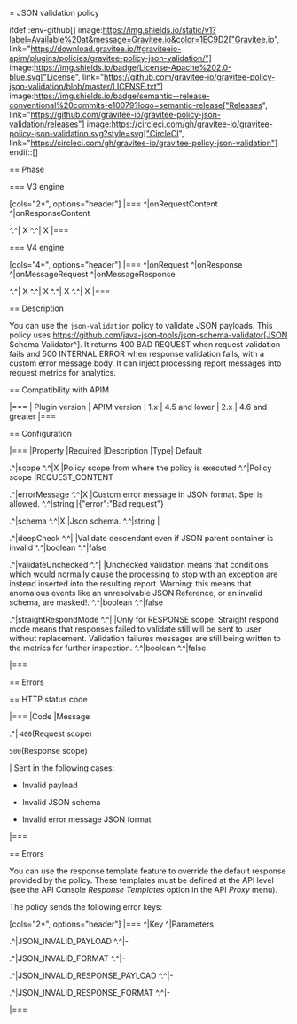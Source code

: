 = JSON validation policy

ifdef::env-github[]
image:https://img.shields.io/static/v1?label=Available%20at&message=Gravitee.io&color=1EC9D2["Gravitee.io", link="https://download.gravitee.io/#graviteeio-apim/plugins/policies/gravitee-policy-json-validation/"]
image:https://img.shields.io/badge/License-Apache%202.0-blue.svg["License", link="https://github.com/gravitee-io/gravitee-policy-json-validation/blob/master/LICENSE.txt"]
image:https://img.shields.io/badge/semantic--release-conventional%20commits-e10079?logo=semantic-release["Releases", link="https://github.com/gravitee-io/gravitee-policy-json-validation/releases"]
image:https://circleci.com/gh/gravitee-io/gravitee-policy-json-validation.svg?style=svg["CircleCI", link="https://circleci.com/gh/gravitee-io/gravitee-policy-json-validation"]
endif::[]

== Phase

=== V3 engine

[cols="2*", options="header"]
|===
^|onRequestContent
^|onResponseContent

^.^| X
^.^| X
|===

=== V4 engine

[cols="4*", options="header"]
|===
^|onRequest
^|onResponse
^|onMessageRequest
^|onMessageResponse

^.^| X
^.^| X
^.^| X
^.^| X
|===

== Description

You can use the `json-validation` policy to validate JSON payloads. This policy uses https://github.com/java-json-tools/json-schema-validator[JSON Schema Validator^].
It returns 400 BAD REQUEST when request validation fails and 500 INTERNAL ERROR when response validation fails, with a custom error message body.
It can inject processing report messages into request metrics for analytics.

== Compatibility with APIM

|===
| Plugin version | APIM version
| 1.x            | 4.5 and lower
| 2.x            | 4.6 and greater
|===

== Configuration

|===
|Property |Required |Description |Type| Default

.^|scope
^.^|X
|Policy scope from where the policy is executed
^.^|Policy scope
|REQUEST_CONTENT

.^|errorMessage
^.^|X
|Custom error message in JSON format. Spel is allowed.
^.^|string
|{"error":"Bad request"}

.^|schema
^.^|X
|Json schema.
^.^|string
|

.^|deepCheck
^.^|
|Validate descendant even if JSON parent container is invalid
^.^|boolean
^.^|false

.^|validateUnchecked
^.^|
|Unchecked validation means that conditions which would normally cause the processing to stop with an exception are instead inserted into the resulting report. Warning: this means that anomalous events like an unresolvable JSON Reference, or an invalid schema, are masked!.
^.^|boolean
^.^|false

.^|straightRespondMode
^.^|
|Only for RESPONSE scope. Straight respond mode means that responses failed to validate still will be sent to user without replacement. Validation failures messages are still being written to the metrics for further inspection.
^.^|boolean
^.^|false

|===

== Errors

== HTTP status code

|===
|Code |Message

.^| `400`(Request scope)

`500`(Response scope)

| Sent in the following cases:

* Invalid payload

* Invalid JSON schema

* Invalid error message JSON format

|===

== Errors

You can use the response template feature to override the default response provided by the policy. These templates must be defined at the API level (see the API Console *Response Templates*
option in the API *Proxy* menu).

The policy sends the following error keys:

[cols="2*", options="header"]
|===
^|Key
^|Parameters

.^|JSON_INVALID_PAYLOAD
^.^|-

.^|JSON_INVALID_FORMAT
^.^|-

.^|JSON_INVALID_RESPONSE_PAYLOAD
^.^|-

.^|JSON_INVALID_RESPONSE_FORMAT
^.^|-

|===
